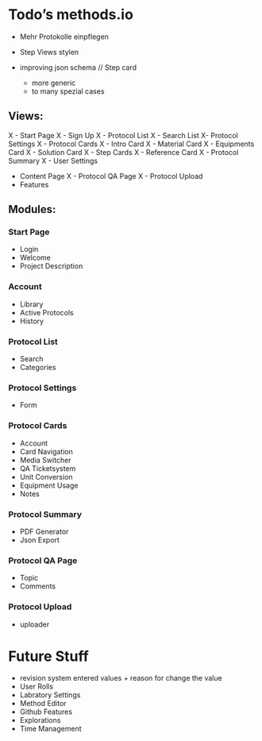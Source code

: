 # Todo’s methods.io

- Mehr  Protokolle einpflegen
- Step Views stylen

- improving json schema // Step card
    - more generic
    - to many spezial cases

## Views:

X - Start Page
X - Sign Up
X - Protocol List
X - Search List
X- Protocol Settings
X - Protocol Cards
	X - Intro Card
	X - Material Card
	X - Equipments Card
	X - Solution Card
	X - Step Cards
    X - Reference Card
X - Protocol Summary
X - User Settings
- Content Page
X - Protocol QA Page
X - Protocol Upload
- Features


## Modules:

### Start Page
- Login
- Welcome
- Project Description

### Account
- Library
- Active Protocols
- History

### Protocol List
- Search
- Categories

### Protocol Settings
- Form

### Protocol Cards
- Account
- Card Navigation
- Media Switcher
- QA Ticketsystem
- Unit Conversion
- Equipment Usage
- Notes

### Protocol Summary
- PDF Generator
- Json Export

### Protocol QA Page
- Topic
- Comments

### Protocol Upload
- uploader

# Future Stuff

- revision system entered values + reason for change the value
- User Rolls
- Labratory Settings
- Method Editor
- Github Features
- Explorations
- Time Management
